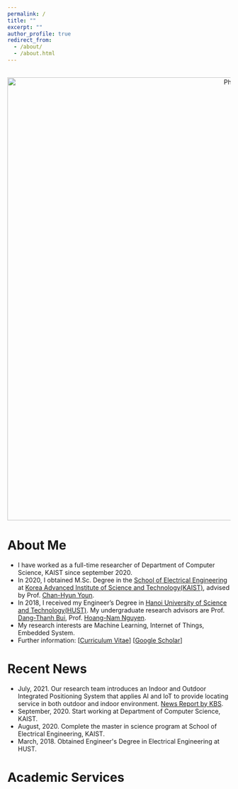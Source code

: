 ```yaml
---
permalink: /
title: ""
excerpt: ""
author_profile: true
redirect_from: 
  - /about/
  - /about.html
---
```


<p align="center">
  <img src="https://vanbk.github.io/images/vuanhvan_profile_img_2.jpg?raw=true" alt="Photo" style="width: 1000px;"/> 
</p>

# About Me
* I have worked as a full-time researcher of Department of Computer Science, KAIST since september 2020.
* In 2020, I obtained M.Sc. Degree in the [School of Electrical Engineering](https://ee.kaist.ac.kr/) at [Korea Advanced Institute of Science and Technology(KAIST)](https://www.kaist.ac.kr/), advised by Prof. [Chan-Hyun Youn](https://ee.kaist.ac.kr/node/12241?language=en).
* In 2018, I received my Engineer’s Degree in [Hanoi University of Science and Technology(HUST)](https://hust.edu.vn/). My undergraduate research advisors are Prof. [Dang-Thanh Bui](https://see.hust.edu.vn/faculty-directory3/-/asset_publisher/nZBn3WmVshGB/content/12-ts-bui-ang-thanh?inheritRedirect=false&redirect=https%3A%2F%2Fsee.hust.edu.vn%2Fbo-mon%2Fky-thuat-do-va-tin-hoc-cong-nghiep%2Fdanh-muc-can-bo%3Fp_p_id%3D101_INSTANCE_nZBn3WmVshGB%26p_p_lifecycle%3D0%26p_p_state%3Dnormal%26p_p_mode%3Dview%26p_p_col_id%3Dcolumn-1%26p_p_col_pos%3D1%26p_p_col_count%3D2), Prof. [Hoang-Nam Nguyen](https://see.hust.edu.vn/bo-mon/ky-thuat-do-va-tin-hoc-cong-nghiep/danh-muc-can-bo/-/asset_publisher/nZBn3WmVshGB/content/15-ts-nguyen-hoang-nam?inheritRedirect=false&redirect=https%3A%2F%2Fsee.hust.edu.vn%2Fbo-mon%2Fky-thuat-do-va-tin-hoc-cong-nghiep%2Fdanh-muc-can-bo%3Fp_p_id%3D101_INSTANCE_nZBn3WmVshGB%26p_p_lifecycle%3D0%26p_p_state%3Dnormal%26p_p_mode%3Dview%26p_p_col_id%3Dcolumn-1%26p_p_col_pos%3D1%26p_p_col_count%3D2).
* My research interests are Machine Learning, Internet of Things, Embedded System.
* Further information: [[Curriculum Vitae](https://vanbkgithub.io/files/Curriculum%20Vitae_Vu_Anh_Van.pdf)] [[Google Scholar](https://scholar.google.com/citations?user=We1WRIYAAAAJ&hl=vi)]

# Recent News
* July, 2021. Our research team introduces an Indoor and Outdoor Integrated Positioning System that applies AI and IoT to provide locating service in both outdoor and indoor environment. [News Report by KBS](https://www.youtube.com/watch?v=MxOanea3nIM&list=LL&index=20).
* September, 2020. Start working at Department of Computer Science, KAIST.
* August, 2020. Complete the master in science program at School of Electrical Engineering, KAIST.
* March, 2018. Obtained Engineer's Degree in Electrical Engineering at HUST. 

# Academic Services
